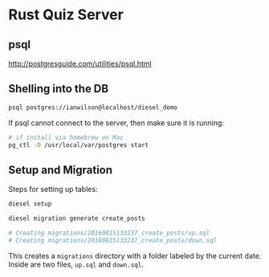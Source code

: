 # Rust Quiz Server

## psql

http://postgresguide.com/utilities/psql.html

## Shelling into the DB

```sh
psql postgres://ianwilson@localhost/diesel_demo
```

If psql cannot connect to the server, then make sure it is running:

```sh
# if install via homebrew on Mac
pg_ctl -D /usr/local/var/postgres start
```

## Setup and Migration

Steps for setting up tables:

```sh
diesel setup

diesel migration generate create_posts

# Creating migrations/20160815133237_create_posts/up.sql
# Creating migrations/20160815133237_create_posts/down.sql
```

This creates a `migrations` directory with a folder labeled by the current date. Inside are two files, `up.sql` and `down.sql`.
